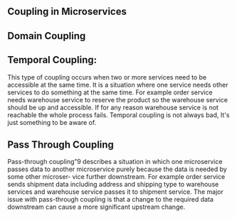 ## Coupling in Microservices

## Domain Coupling
## Temporal Coupling:
This type of coupling occurs when two or more services need to be accessible at the same time. It is a situation where one service needs other services to do something at the same time.
For example order service needs warehouse service to reserve the product so the warehouse service should be up and accessible. If for any reason warehouse service is not reachable the whole process fails. 
Temporal coupling is not always bad, It's just something to be aware of. 
## Pass Through Coupling 
Pass-through coupling”9 describes a situation in which one microservice passes data to another microservice purely because the data is needed by some other microser‐ vice further downstream.
For example order service sends shipment data including address and shipping type to warehouse services and warehouse service passes it to shipment service.
The major issue with pass-through coupling is that a change to the required data downstream can cause a more significant upstream change.
